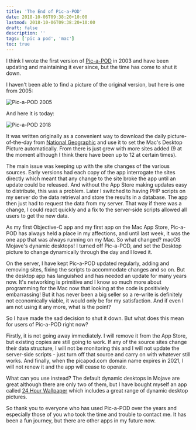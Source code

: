 ```yaml
---
title: 'The End of Pic-a-POD'
date: 2018-10-06T09:38:20+10:00
lastmod: 2018-10-06T09:38:20+10:00
draft: false
description: ''
tags: ['pic a pod', 'mac']
toc: true
---
```


I think I wrote the first version of [Pic-a-POD][1] in 2003 and have been updating and maintaining it ever since, but the time has come to shut it down.

<!--more-->

I haven't been able to find a picture of the original version, but here is one from 2005:

![Pic-a-POD 2005][2]

And here it is today:

![Pic-a-POD 2018][5]

It was written originally as a convenient way to download the daily picture-of-the-day from [National Geographic][3] and use it to set the Mac's Desktop Picture automatically. From there is just grew with more sites added (9 at the moment although I think there have been up to 12 at certain times).

The main issue was keeping up with the site changes of the various sources. Early versions had each copy of the app interrogate the sites directly which meant that any change to the site broke the app until an update could be released. And without the App Store making updates easy to distribute, this was a problem. Later I switched to having PHP scripts on my server do the data retrieval and store the results in a database. The app then just had to request the data from my server. That way if there was a change, I could react quickly and a fix to the server-side scripts allowed all users to get the new data.

As my first Objective-C app and my first app on the Mac App Store, Pic-a-POD has always held a place in my affections, and until last week, it was the one app that was always running on my Mac. So what changed? macOS Mojave's dynamic desktops! I turned off Pic-a-POD, and set the Desktop picture to change dynamically through the day and I loved it.

On the server, I have kept Pic-a-POD updated regularly, adding and removing sites, fixing the scripts to accommodate changes and so on. But the desktop app has languished and has needed an update for many years now. It's networking is primitive and I know so much more about programming for the Mac now that looking at the code is positiviely embarrassing! But it has never been a big seller so a re-write is definitely not economically viable, it would only be for my satisfaction. And if even I am not using it any more, what is the point?

So I have made the sad decision to shut it down. But what does this mean for users of Pic-a-POD right now?

Firstly, it is not going away immediately. I will remove it from the App Store, but existing copies are still going to work. If any of the source sites change their data structure, I will not be monitoring this and I will not update the server-side scripts - just turn off that source and carry on with whatever still works. And finally, when the picapod.com domain name expires in 2021, I will not renew it and the app will cease to operate.

What can you use instead? The default dynamic desktops in Mojave are great although there are only two of them, but I have bought myself an app called [24 Hour Wallpaper][4] which includes a great range of dynamic desktop pictures.

So thank you to everyone who has used Pic-a-POD over the years and especially those of you who took the time and trouble to contact me. It has been a fun journey, but there are other apps in my future now.

[1]: https://picapod.com
[2]: /images/POD2005.png
[3]: https://www.nationalgeographic.com/photography/photo-of-the-day/
[4]: https://itunes.apple.com/au/app/24-hour-wallpaper/id1226087575?mt=12
[5]: /images/POD2018.webp
